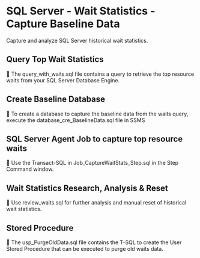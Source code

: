 # SQL Server - Wait Statistics - Capture Baseline Data
Capture and analyze SQL Server historical wait statistics.


## Query Top Wait Statistics

:memo: The query_with_waits.sql file contains a query to retrieve the top resource waits from your SQL Server Database Engine.

## Create Baseline Database

:memo: To create a database to capture the baseline data from the waits query, execute the database_cre_BaselineData.sql file in SSMS

## SQL Server Agent Job to capture top resource waits

:memo: Use the Transact-SQL in Job_CaptureWaitStats_Step.sql in the Step Command window.

## Wait Statistics Research, Analysis & Reset

:memo: Use review_waits.sql for further analysis and manual reset of historical wait statistics.

## Stored Procedure

:memo: The usp_PurgeOldData.sql file contains the T-SQL to create the User Stored Procedure that can be executed to purge old waits data. 
